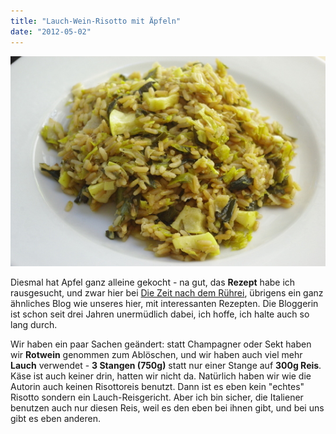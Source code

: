 ```yaml
---
title: "Lauch-Wein-Risotto mit Äpfeln"
date: "2012-05-02"
---
```


[![](images/imgp8865.jpg "lauchrisotto")](http://apfeleimer.wordpress.com/2012/05/02/lauch-wein-risotto-mit-apfeln/imgp8865/)

Diesmal hat Apfel ganz alleine gekocht - na gut, das **Rezept** habe ich rausgesucht, und zwar hier bei [Die Zeit nach dem Rührei](http://diezeitnachdemruehrei.blogspot.de/2009/11/lauch-champagner-risotto-mit-apfeln.html), übrigens ein ganz ähnliches Blog wie unseres hier, mit interessanten Rezepten. Die Bloggerin ist schon seit drei Jahren unermüdlich dabei, ich hoffe, ich halte auch so lang durch.

Wir haben ein paar Sachen geändert: statt Champagner oder Sekt haben wir **Rotwein** genommen zum Ablöschen, und wir haben auch viel mehr **Lauch** verwendet - **3 Stangen (750g)** statt nur einer Stange auf **300g Reis**. Käse ist auch keiner drin, hatten wir nicht da. Natürlich haben wir wie die Autorin auch keinen Risottoreis benutzt. Dann ist es eben kein "echtes" Risotto sondern ein Lauch-Reisgericht. Aber ich bin sicher, die Italiener benutzen auch nur diesen Reis, weil es den eben bei ihnen gibt, und bei uns gibt es eben anderen.

